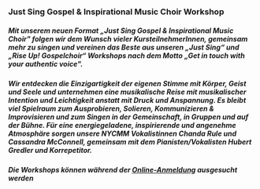 ### **Just Sing Gospel & Inspirational Music Choir Workshop**

##### Mit unserem neuen Format „Just Sing Gospel & Inspirational Music Choir" folgen wir dem  Wunsch vieler KursteilnehmerInnen, gemeinsam mehr zu singen und vereinen das Beste aus unseren „Just Sing“ und „Rise Up! Gospelchoir“ Workshops nach dem Motto „Get in touch with your authentic voice".
##### Wir entdecken die Einzigartigkeit der eigenen Stimme mit Körper, Geist und Seele und unternehmen eine musikalische Reise mit musikalischer Intention und Leichtigkeit anstatt mit Druck und Anspannung. Es bleibt  viel Spielraum zum Ausprobieren, Solieren, Kommunizieren & Improvisieren und zum Singen in der Gemeinschaft, in Gruppen und auf der Bühne. Für eine energiegeladene, inspirierende und angenehme Atmosphäre sorgen unsere NYCMM Vokalistinnen Chanda Rule und Cassandra McConnell, gemeinsam mit dem Pianisten/Vokalisten Hubert Gredler und Korrepetitor. 
##### **Die Workshops können während der [Online-Anmeldung](/workshop/#tickets) ausgesucht werden**